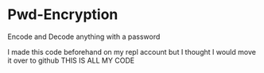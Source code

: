 # Pwd-Encryption
Encode and Decode anything with a password

I made this code beforehand on my repl account but I thought I would move it over to github
THIS IS ALL MY CODE